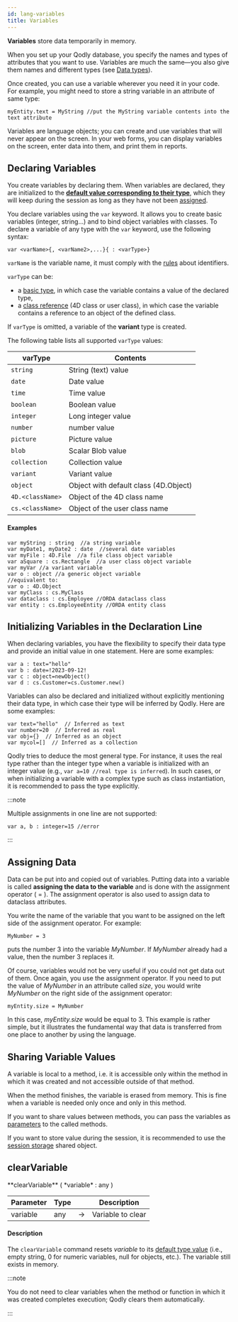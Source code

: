 ```yaml
---
id: lang-variables
title: Variables
---
```


**Variables** store data temporarily in memory. 

When you set up your Qodly database, you specify the names and types of attributes that you want to use. Variables are much the same—you also give them names and different types (see [Data types](lang-data-types.md)).

Once created, you can use a variable wherever you need it in your code. For example, you might need to store a string variable in an attribute of same type:

```qs
myEntity.text = MyString //put the MyString variable contents into the text attribute
```

Variables are language objects; you can create and use variables that will never appear on the screen. In your web forms, you can display variables on the screen, enter data into them, and print them in reports. 

## Declaring Variables

You create variables by declaring them. When variables are declared, they are initialized to the [**default value corresponding to their type**](lang-data-types.md), which they will keep during the session as long as they have not been [assigned](#assigning-data). 

You declare variables using the `var` keyword. It allows you to create basic variables (integer, string...) and to bind object variables with classes. To declare a variable of any type with the `var` keyword, use the following syntax:

`var <varName>{, <varName2>,...}{ : <varType>}`

`varName` is the variable name, it must comply with the [rules](lang-identifiers.md) about identifiers.

`varType` can be:

- a [basic type](lang-data-types.md), in which case the variable contains a value of the declared type,
- a [class reference](lang-classes.md) (4D class or user class), in which case the variable contains a reference to an object of the defined class.

If `varType` is omitted, a variable of the **variant** type is created.

The following table lists all supported `varType` values:

|varType|Contents|
|---|---|
|`string`|String (text) value|
|`date`|Date value|
|`time`|Time value|
|`boolean`|Boolean value|
|`integer`|Long integer value|
|`number`|number value|
|`picture`|Picture value|
|`blob`|Scalar Blob value|
|`collection`|Collection value|
|`variant`|Variant value|
|`object`|Object with default class (4D.Object)|
|`4D.<className>`|Object of the 4D class name|
|`cs.<className>`|Object of the user class name|

#### Examples

```qs
var myString : string  //a string variable
var myDate1, myDate2 : date  //several date variables
var myFile : 4D.File  //a file class object variable
var aSquare : cs.Rectangle  //a user class object variable
var myVar //a variant variable
var o : object //a generic object variable
//equivalent to:  
var o : 4D.Object
var myClass : cs.MyClass
var dataclass : cs.Employee //ORDA dataclass class
var entity : cs.EmployeeEntity //ORDA entity class
```


## Initializing Variables in the Declaration Line

When declaring variables, you have the flexibility to specify their data type and provide an initial value in one statement. Here are some examples:

```qs
var a : text="hello"
var b : date=!2023-09-12!
var c : object=newObject()
var d : cs.Customer=cs.Customer.new()
```

Variables can also be declared and initialized without explicitly mentioning their data type, in which case their type will be inferred by Qodly. Here are some examples:

```qs
var text="hello"  // Inferred as text 
var number=20  // Inferred as real 
var obj={}  // Inferred as an object 
var mycol=[]  // Inferred as a collection  

```


Qodly tries to deduce the most general type. For instance, it uses the real type rather than the integer type when a variable is initialized with an integer value (e.g., `var a=10 //real type is inferred`). In such cases, or when initializing a variable with a complex type such as class instantiation, it is recommended to pass the type explicitly.

:::note

Multiple assignments in one line are not supported:

```qs
var a, b : integer=15 //error

```

:::



## Assigning Data

Data can be put into and copied out of variables. Putting data into a variable is called **assigning the data to the variable** and is done with the assignment operator ( = ). The assignment operator is also used to assign data to dataclass attributes.

You write the name of the variable that you want to be assigned on the left side of the assignment operator. For example:

```qs
MyNumber = 3
```

puts the number 3 into the variable *MyNumber*. If *MyNumber* already had a value, then the number 3 replaces it.

Of course, variables would not be very useful if you could not get data out of them. Once again, you use the assignment operator. If you need to put the value of *MyNumber* in an attribute called *size*, you would write *MyNumber* on the right side of the assignment operator:

```qs
myEntity.size = MyNumber
```

In this case, *myEntity.size* would be equal to 3. This example is rather simple, but it illustrates the fundamental way that data is transferred from one place to another by using the language.


## Sharing Variable Values

A variable is local to a method, i.e. it is accessible only within the method in which it was created and not accessible outside of that method. 


When the method finishes, the variable is erased from memory. This is fine when a variable is needed only once and only in this method.

If you want to share values between methods, you can pass the variables as [parameters](lang-parameters.md) to the called methods. 

If you want to store value during the session, it is recommended to use the [session storage](../SessionClass.md#storage) shared object.   


## clearVariable

<!-- REF #_command_.clearVariable.Syntax -->**clearVariable** ( *variable* : any )<!-- END REF -->

<!-- REF #_command_.clearVariable.Params -->
|Parameter|Type||Description|
|---------|--- |:---:|------|
|variable|any|->|Variable to clear|<!-- END REF -->


#### Description

The `clearVariable` command <!-- REF #_command_.clearVariable.Summary -->resets *variable* to its [default type value](lang-data-types.md) (i.e., empty string, 0 for numeric variables, null for objects, etc.)<!-- END REF -->. The variable still exists in memory. 

:::note

You do not need to clear variables when the method or function in which it was created completes execution; Qodly clears them automatically.

:::


